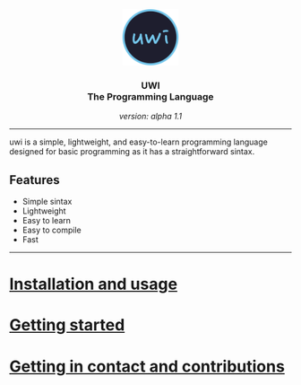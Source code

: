 <div align="center">
	<img src="https://raw.githubusercontent.com/lxbx44/uwi/main/resources/uwilogo.png" width="100" alt="Logo"/><br/>
<h3>UWI<br>The Programming Language</h3>
    <p><em>version: alpha 1.1</em></p>
</div>

___


uwi is a simple, lightweight, and easy-to-learn programming language designed for basic programming as it has a straightforward sintax.


## Features
- Simple sintax
- Lightweight
- Easy to learn
- Easy to compile
- Fast



___


# [Installation and usage](docs/installation.md)

# [Getting started](docs/sintax.md)

# [Getting in contact and contributions](docs/contact_contr.md)
